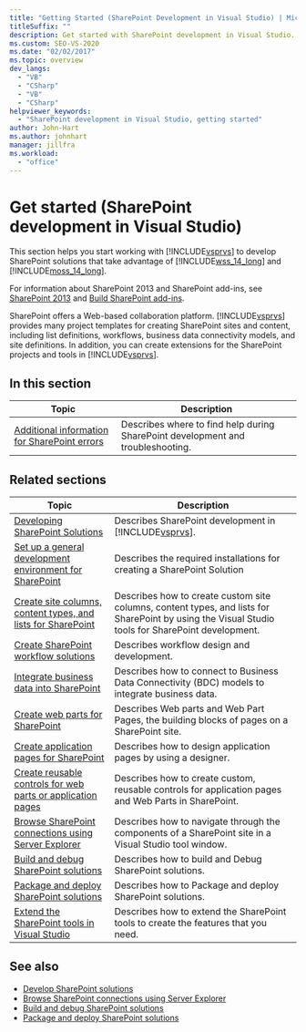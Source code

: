 ```yaml
---
title: "Getting Started (SharePoint Development in Visual Studio) | Microsoft Docs"
titleSuffix: ""
description: Get started with SharePoint development in Visual Studio. SharePoint offers a web-based collaboration platform.
ms.custom: SEO-VS-2020
ms.date: "02/02/2017"
ms.topic: overview
dev_langs:
  - "VB"
  - "CSharp"
  - "VB"
  - "CSharp"
helpviewer_keywords:
  - "SharePoint development in Visual Studio, getting started"
author: John-Hart
ms.author: johnhart
manager: jillfra
ms.workload:
  - "office"
---
```

# Get started (SharePoint development in Visual Studio)
  This section helps you start working with [!INCLUDE[vsprvs](../sharepoint/includes/vsprvs-md.md)] to develop SharePoint solutions that take advantage of [!INCLUDE[wss_14_long](../sharepoint/includes/wss-14-long-md.md)] and [!INCLUDE[moss_14_long](../sharepoint/includes/moss-14-long-md.md)].

 For information about SharePoint 2013 and SharePoint add-ins, see [SharePoint 2013](https://www.microsoft.com/microsoft-365/previous-versions/microsoft-sharepoint-2013) and [Build SharePoint add-ins](/sharepoint/dev/sp-add-ins/sharepoint-add-ins).

 SharePoint offers a Web-based collaboration platform. [!INCLUDE[vsprvs](../sharepoint/includes/vsprvs-md.md)] provides many project templates for creating SharePoint sites and content, including list definitions, workflows, business data connectivity models, and site definitions. In addition, you can create extensions for the SharePoint projects and tools in [!INCLUDE[vsprvs](../sharepoint/includes/vsprvs-md.md)].

## In this section

|Topic|Description|
|-----------|-----------------|
|[Additional information for SharePoint errors](../sharepoint/additional-information-for-sharepoint-errors.md)|Describes where to find help during SharePoint development and troubleshooting.|

## Related sections

|Topic|Description|
|-----------|-----------------|
|[Developing SharePoint Solutions](../sharepoint/developing-sharepoint-solutions.md)|Describes SharePoint development in [!INCLUDE[vsprvs](../sharepoint/includes/vsprvs-md.md)].|
|[Set up a general development environment for SharePoint](/sharepoint/dev/general-development/set-up-a-general-development-environment-for-sharepoint)|Describes the required installations for creating a SharePoint Solution|
|[Create site columns, content types, and lists for SharePoint](../sharepoint/creating-site-columns-content-types-and-lists-for-sharepoint.md)|Describes how to create custom site columns, content types, and lists for SharePoint by using the Visual Studio tools for SharePoint development.|
|[Create SharePoint workflow solutions](../sharepoint/creating-sharepoint-workflow-solutions.md)|Describes workflow design and development.|
|[Integrate business data into SharePoint](../sharepoint/integrating-business-data-into-sharepoint.md)|Describes how to connect to Business Data Connectivity (BDC) models to integrate business data.|
|[Create web parts for SharePoint](../sharepoint/creating-web-parts-for-sharepoint.md)|Describes Web parts and Web Part Pages, the building blocks of pages on a SharePoint site.|
|[Create application pages for SharePoint](../sharepoint/creating-application-pages-for-sharepoint.md)|Describes how to design application pages by using a designer.|
|[Create reusable controls for web parts or application pages](../sharepoint/creating-reusable-controls-for-web-parts-or-application-pages.md)|Describes how to create custom, reusable controls for application pages and Web Parts in SharePoint.|
|[Browse SharePoint connections using Server Explorer](../sharepoint/browsing-sharepoint-connections-using-server-explorer.md)|Describes how to navigate through the components of a SharePoint site in a Visual Studio tool window.|
|[Build and debug SharePoint solutions](../sharepoint/building-and-debugging-sharepoint-solutions.md)|Describes how to build and Debug SharePoint solutions.|
|[Package and deploy SharePoint solutions](../sharepoint/packaging-and-deploying-sharepoint-solutions.md)|Describes how to Package and deploy SharePoint solutions.|
|[Extend the SharePoint tools in Visual Studio](../sharepoint/extending-the-sharepoint-tools-in-visual-studio.md)|Describes how to extend the SharePoint tools to create the features that you need.|

## See also

- [Develop SharePoint solutions](../sharepoint/developing-sharepoint-solutions.md)
- [Browse SharePoint connections using Server Explorer](../sharepoint/browsing-sharepoint-connections-using-server-explorer.md)
- [Build and debug SharePoint solutions](../sharepoint/building-and-debugging-sharepoint-solutions.md)
- [Package and deploy SharePoint solutions](../sharepoint/packaging-and-deploying-sharepoint-solutions.md)
